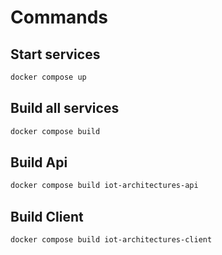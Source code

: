 ﻿# Commands

## Start services

```bash
docker compose up
```

## Build all services

```bash
docker compose build
```

## Build Api

```bash
docker compose build iot-architectures-api
```

## Build Client

```bash
docker compose build iot-architectures-client
```